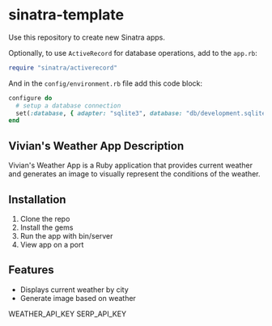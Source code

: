# sinatra-template

Use this repository to create new Sinatra apps. 

Optionally, to use `ActiveRecord` for database operations, add to the `app.rb`:

```ruby
require "sinatra/activerecord"
```

And in the `config/environment.rb` file add this code block:

```ruby
configure do
  # setup a database connection
  set(:database, { adapter: "sqlite3", database: "db/development.sqlite3" })
end
```

## Vivian's Weather App Description
Vivian's Weather App is a Ruby application that provides current weather and generates an image to visually represent the conditions of the weather.

## Installation
1. Clone the repo
2. Install the gems
3. Run the app with bin/server
4. View app on a port

## Features
- Displays current weather by city
- Generate image based on weather

WEATHER_API_KEY
SERP_API_KEY
